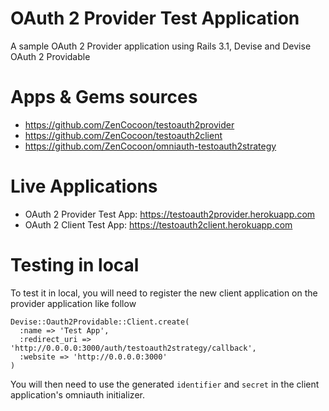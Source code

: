 # OAuth 2 Provider Test Application

A sample OAuth 2 Provider application using Rails 3.1, Devise and Devise OAuth 2 Providable

# Apps & Gems sources

* https://github.com/ZenCocoon/testoauth2provider
* https://github.com/ZenCocoon/testoauth2client
* https://github.com/ZenCocoon/omniauth-testoauth2strategy

# Live Applications

* OAuth 2 Provider Test App: https://testoauth2provider.herokuapp.com
* OAuth 2 Client Test App: https://testoauth2client.herokuapp.com

# Testing in local

To test it in local, you will need to register the new client application on the provider application like follow

    Devise::Oauth2Providable::Client.create(
      :name => 'Test App',
      :redirect_uri => 'http://0.0.0.0:3000/auth/testoauth2strategy/callback',
      :website => 'http://0.0.0.0:3000'
    )

You will then need to use the generated `identifier` and `secret` in the client application's omniauth initializer.